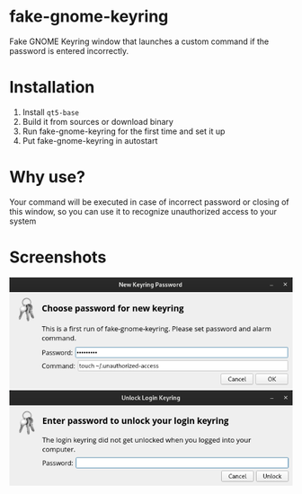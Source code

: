 # fake-gnome-keyring
Fake GNOME Keyring window that launches a custom command if the password is entered incorrectly.

# Installation
1. Install `qt5-base`
2. Build it from sources or download binary
3. Run fake-gnome-keyring for the first time and set it up
4. Put fake-gnome-keyring in autostart

# Why use?
Your command will be executed in case of incorrect password or closing of this window, so you can use it to recognize unauthorized access to your system

# Screenshots
<img src="scr/setup.png">
<img src="scr/unlock.png">
